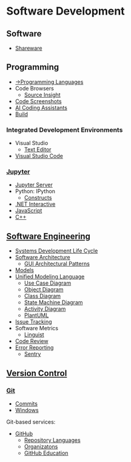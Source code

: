 # Software Development
## Software
- [Shareware](Software/Shareware.md)

## Programming
- [→Programming Languages](https://github.com/Chaoses-Ib/FormalLanguages#programming-languages)
- Code Browsers
  - [Source Insight](Programming/Code%20Browsers/Source%20Insight.md)
- [Code Screenshots](Programming/Code%20Screenshots.md)
- [AI Coding Assistants](Programming/AI%20Coding%20Assistants.md)
- [Build](Programming/Build.md)

### Integrated Development Environments
- Visual Studio
  - [Text Editor](Programming/IDEs/Visual%20Studio/Text%20Editor.md)
- [Visual Studio Code](Programming/IDEs/Visual%20Studio%20Code/README.md)

### [Jupyter](Programming/Jupyter/README.md)
- [Jupyter Server](Programming/Jupyter/Jupyter%20Server.md)
- Python: IPython
  - [Constructs](Programming/Jupyter/IPython/Constructs.md)
- [.NET Interactive](Programming/Jupyter/.NET%20Interactive/README.md)
- [JavaScript](Programming/Jupyter/JS/README.md)
- [C++](Programming/Jupyter/C++/README.md)

## [Software Engineering](Software%20Engineering/README.md)
- [Systems Development Life Cycle](Software%20Engineering/SDLC.md)
- [Software Architecture](Software%20Engineering/Architecture/README.md)
  - [GUI Architectural Patterns](Software%20Engineering/Architecture/GUI/README.md)
- [Models](Software%20Engineering/Models.md)
- [Unified Modeling Language](Software%20Engineering/UML/README.md)
  - [Use Case Diagram](Software%20Engineering/UML/Use%20Case%20Diagram.md)
  - [Object Diagram](Software%20Engineering/UML/Object%20Diagram.md)
  - [Class Diagram](Software%20Engineering/UML/Class%20Diagram.md)
  - [State Machine Diagram](Software%20Engineering/UML/State%20Machine%20Diagram.md)
  - [Activity Diagram](Software%20Engineering/UML/Activity%20Diagram.md)
  - [PlantUML](Software%20Engineering/UML/PlantUML.md)
- [Issue Tracking](Software%20Engineering/Issue%20Tracking/README.md)
- Software Metrics
  - [Linguist](Software%20Engineering/Metrics/Linguist.md)
- [Code Review](Software%20Engineering/Code%20Review.md)
- [Error Reporting](Software%20Engineering/Error%20Reporting/README.md)
  - [Sentry](Software%20Engineering/Error%20Reporting/Sentry.md)

## [Version Control](Version%20Control/README.md)
### [Git](Version%20Control/Git/README.md)
- [Commits](Version%20Control/Git/Commits.md)
- [Windows](Version%20Control/Git/Windows.md)

Git-based services:
- [GitHub](Version%20Control/Git/GitHub/README.md)
  - [Repository Languages](Version%20Control/Git/GitHub/Repository%20Languages.md)
  - [Organizatons](Version%20Control/Git/GitHub/Organizations.md)
  - [GitHub Education](Version%20Control/Git/GitHub/Education.md)
